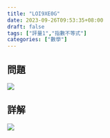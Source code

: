 ```yaml
---
title: "LOI9XE0G"
date: 2023-09-26T09:53:35+08:00
draft: false
tags: ["評量1","指數不等式"]
categories: ["數學"]
---
```

<!--more-->

## 問題
<img src="/posts/solution/LOI9XE0G-q.png">

## 詳解
<img src="/posts/solution/LOI9XE0G-sol.png">
